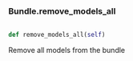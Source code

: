 ### Bundle.remove_models_all

```py

def remove_models_all(self)

```



Remove all models from the bundle

